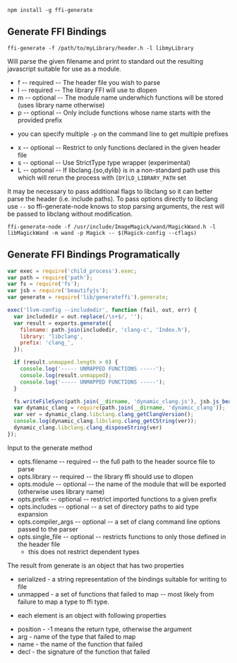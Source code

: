 `npm install -g ffi-generate`

Generate FFI Bindings
---------------------
`ffi-generate -f /path/to/myLibrary/header.h -l libmyLibrary`

Will parse the given filename and print to standard out the resulting javascript
suitable for use as a module.

 * f -- required -- The header file you wish to parse
 * l -- required -- The library FFI will use to dlopen
 * m -- optional -- The module name underwhich functions will be stored (uses library name otherwise)
 * p -- optional -- Only include functions whose name starts with the provided prefix
  - you can specify multiple `-p` on the command line to get multiple prefixes
 * x -- optional -- Restrict to only functions declared in the given header file
 * s -- optional -- Use StrictType type wrapper (experimental)
 * L -- optional -- If libclang.{so,dylib} is in a non-standard path use this
which will rerun the process with `[DY]LD_LIBRARY_PATH` set

It may be necessary to pass additional flags to libclang so it can better parse
the header (i.e. include paths). To pass options directly to libclang use `--`
so ffi-generate-node knows to stop parsing arguments, the rest will be passed
to libclang without modification.

`ffi-generate-node -f /usr/include/ImageMagick/wand/MagickWand.h -l libMagickWand -m wand -p Magick -- $(Magick-config --cflags)`

Generate FFI Bindings Programatically
-------------------------------------
```javascript
var exec = require('child_process').exec;
var path = require('path');
var fs = require('fs');
var jsb = require('beautifyjs');
var generate = require('lib/generateffi').generate;

exec('llvm-config --includedir', function (fail, out, err) {
  var includedir = out.replace(/\s+$/, '');
  var result = exports.generate({
    filename: path.join(includedir, 'clang-c', 'Index.h'),
    library: 'libclang',
    prefix: 'clang_', 
  });

  if (result.unmapped.length > 0) {
    console.log('----- UNMAPPED FUNCTIONS -----');
    console.log(result.unmapped);
    console.log('----- UNMAPPED FUNCTIONS -----');
  }

  fs.writeFileSync(path.join(__dirname, 'dynamic_clang.js'), jsb.js_beautify(result.serialized));
  var dynamic_clang = require(path.join(__dirname, 'dynamic_clang'));
  var ver = dynamic_clang.libclang.clang_getClangVersion();
  console.log(dynamic_clang.libclang.clang_getCString(ver));
  dynamic_clang.libclang.clang_disposeString(ver)
});
````
Input to the generate method

 * opts.filename -- required -- the full path to the header source file to parse 
 * opts.library -- required -- the library ffi should use to dlopen
 * opts.module -- optional -- the name of the module that will be exported (otherwise uses library name)
 * opts.prefix -- optional --  restrict imported functions to a given prefix
 * opts.includes -- optional -- a set of directory paths to aid type expansion
 * opts.compiler_args -- optional -- a set of clang command line options passed to the parser
 * opts.single_file -- optional -- restricts functions to only those defined in the header file
   - this does not restrict dependent types

The result from generate is an object that has two properties

 * serialized - a string representation of the bindings suitable for writing to file
 * unmapped - a set of functions that failed to map -- most likely from failure to
map a type to ffi type.
  - each element is an object with following properties
   * position - -1 means the return type, otherwise the argument
   * arg - name of the type that failed to map
   * name - the name of the function that failed
   * decl - the signature of the function that failed

